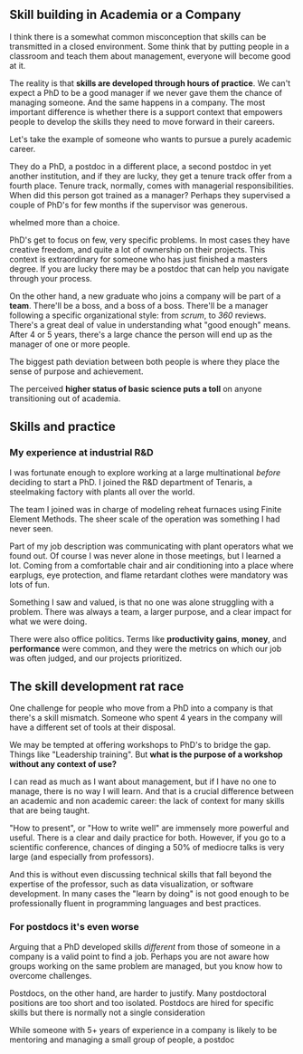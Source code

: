 
## Skill building in Academia or a Company
I think there is a somewhat common misconception that skills can be transmitted in a closed environment. Some think that by putting people in a classroom and teach them about management, everyone will become good at it. 

The reality is that **skills are developed through hours of practice**. We can't expect a PhD to be a good manager if we never gave them the chance of managing someone. And the same happens in a company. The most important difference is whether there is a support context that empowers people to develop the skills they need to move forward in their careers. 

Let's take the example of someone who wants to pursue a purely academic career. 

They do a PhD, a postdoc in a different place, a second postdoc in yet another institution, and if they are lucky, they get a tenure track offer from a fourth place. Tenure track, normally, comes with managerial responsibilities. When did this person got trained as a manager? Perhaps they supervised a couple of PhD's for few months if the supervisor was generous.  

whelmed more than a choice. 



PhD's get to focus on few, very specific problems. In most cases they have creative freedom, and quite a lot of ownership on their projects. This context is extraordinary for someone who has just finished a masters degree. If you are lucky there may be a postdoc that can help you navigate through your process. 

On the other hand, a new graduate who joins a company will be part of a **team**. There'll be a boss, and a boss of a boss. There'll be a manager following a specific organizational style: from *scrum*, to *360* reviews. There's a great deal of value in understanding what "good enough" means. After 4 or 5 years, there's a large chance the person will end up as the manager of one or more people. 

The biggest path deviation between both people is where they place the sense of purpose and achievement. 

The perceived **higher status of basic science puts a toll** on anyone transitioning out of academia. 

## Skills and practice



### My experience at industrial R&D
I was fortunate enough to explore working at a large multinational *before* deciding to start a PhD. I joined the R&D department of Tenaris, a steelmaking factory with plants all over the world. 

The team I joined was in charge of modeling reheat furnaces using Finite Element Methods. The sheer scale of the operation was something I had never seen. 

Part of my job description was communicating with plant operators what we found out. Of course I was never alone in those meetings, but I learned a lot. Coming from a comfortable chair and air conditioning into a place where earplugs, eye protection, and flame retardant clothes were mandatory was lots of fun. 

Something I saw and valued, is that no one was alone struggling with a problem. There was always a team, a larger purpose, and a clear impact for what we were doing. 

There were also office politics. Terms like **productivity gains**, **money**, and **performance** were common, and they were the metrics on which our job was often judged, and our projects prioritized. 

## The skill development rat race
One challenge for people who move from a PhD into a company is that there's a skill mismatch. Someone who spent 4 years in the company will have a different set of tools at their disposal. 

We may be tempted at offering workshops to PhD's to bridge the gap. Things like "Leadership training". But **what is the purpose of a workshop without any context of use?** 

I can read as much as I want about management, but if I have no one to manage, there is no way I will learn. And that is a crucial difference between an academic and non academic career: the lack of context for many skills that are being taught. 

"How to present", or "How to write well" are immensely more powerful and useful. There is a clear and daily practice for both. However, if you go to a scientific conference, chances of dinging a 50% of mediocre talks is very large (and especially from professors). 

And this is without even discussing technical skills that fall beyond the expertise of the professor, such as data visualization, or software development. In many cases the "learn by doing" is not good enough to be professionally fluent in programming languages and best practices. 
### For postdocs it's even worse
Arguing that a PhD developed skills *different* from those of someone in a company is a valid point to find a job. Perhaps you are not aware how groups working on the same problem are managed, but you know how to overcome challenges. 

Postdocs, on the other hand, are harder to justify. Many postdoctoral positions are too short and too isolated. Postdocs are hired for specific skills but there is normally not a single consideration

While someone with 5+ years of experience in a company is likely to be mentoring and managing a small group of people, a postdoc 